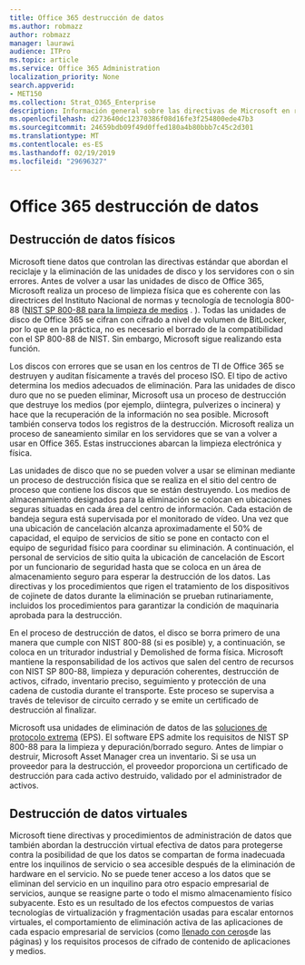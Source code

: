 ```yaml
---
title: Office 365 destrucción de datos
ms.author: robmazz
author: robmazz
manager: laurawi
audience: ITPro
ms.topic: article
ms.service: Office 365 Administration
localization_priority: None
search.appverid:
- MET150
ms.collection: Strat_O365_Enterprise
description: Información general sobre las directivas de Microsoft en relación con el reciclado, eliminación o destrucción de los servidores y las unidades de disco de Office 365 Datacenter.
ms.openlocfilehash: d273640dc12370386f08d16fe3f254800ede47b3
ms.sourcegitcommit: 24659bdb09f49d0ffed180a4b80bbb7c45c2d301
ms.translationtype: MT
ms.contentlocale: es-ES
ms.lasthandoff: 02/19/2019
ms.locfileid: "29696327"
---
```

# <a name="office-365-data-destruction"></a>Office 365 destrucción de datos

## <a name="physical-data-destruction"></a>Destrucción de datos físicos

Microsoft tiene datos que controlan las directivas estándar que abordan el reciclaje y la eliminación de las unidades de disco y los servidores con o sin errores. Antes de volver a usar las unidades de disco de Office 365, Microsoft realiza un proceso de limpieza física que es coherente con las directrices del Instituto Nacional de normas y tecnología de tecnología 800-88 ([NIST SP 800-88 para la limpieza de medios](http://nvlpubs.nist.gov/nistpubs/SpecialPublications/NIST.SP.800-88r1.pdf) . ). Todas las unidades de disco de Office 365 se cifran con cifrado a nivel de volumen de BitLocker, por lo que en la práctica, no es necesario el borrado de la compatibilidad con el SP 800-88 de NIST. Sin embargo, Microsoft sigue realizando esta función.

Los discos con errores que se usan en los centros de TI de Office 365 se destruyen y auditan físicamente a través del proceso ISO. El tipo de activo determina los medios adecuados de eliminación. Para las unidades de disco duro que no se pueden eliminar, Microsoft usa un proceso de destrucción que destruye los medios (por ejemplo, diintegra, pulverizes o incinera) y hace que la recuperación de la información no sea posible. Microsoft también conserva todos los registros de la destrucción. Microsoft realiza un proceso de saneamiento similar en los servidores que se van a volver a usar en Office 365. Estas instrucciones abarcan la limpieza electrónica y física.

Las unidades de disco que no se pueden volver a usar se eliminan mediante un proceso de destrucción física que se realiza en el sitio del centro de proceso que contiene los discos que se están destruyendo. Los medios de almacenamiento designados para la eliminación se colocan en ubicaciones seguras situadas en cada área del centro de información. Cada estación de bandeja segura está supervisada por el monitorado de vídeo. Una vez que una ubicación de cancelación alcanza aproximadamente el 50% de capacidad, el equipo de servicios de sitio se pone en contacto con el equipo de seguridad físico para coordinar su eliminación. A continuación, el personal de servicios de sitio quita la ubicación de cancelación de Escort por un funcionario de seguridad hasta que se coloca en un área de almacenamiento seguro para esperar la destrucción de los datos. Las directivas y los procedimientos que rigen el tratamiento de los dispositivos de cojinete de datos durante la eliminación se prueban rutinariamente, incluidos los procedimientos para garantizar la condición de maquinaria aprobada para la destrucción.

En el proceso de destrucción de datos, el disco se borra primero de una manera que cumple con NIST 800-88 (si es posible) y, a continuación, se coloca en un triturador industrial y Demolished de forma física. Microsoft mantiene la responsabilidad de los activos que salen del centro de recursos con NIST SP 800-88, limpieza y depuración coherentes, destrucción de activos, cifrado, inventario preciso, seguimiento y protección de una cadena de custodia durante el transporte. Este proceso se supervisa a través de televisor de circuito cerrado y se emite un certificado de destrucción al finalizar.

Microsoft usa unidades de eliminación de datos de las [soluciones de protocolo extrema](http://www.enterprisedataerasure.com/) (EPS). El software EPS admite los requisitos de NIST SP 800-88 para la limpieza y depuración/borrado seguro. Antes de limpiar o destruir, Microsoft Asset Manager crea un inventario. Si se usa un proveedor para la destrucción, el proveedor proporciona un certificado de destrucción para cada activo destruido, validado por el administrador de activos.

## <a name="virtual-data-destruction"></a>Destrucción de datos virtuales

Microsoft tiene directivas y procedimientos de administración de datos que también abordan la destrucción virtual efectiva de datos para protegerse contra la posibilidad de que los datos se compartan de forma inadecuada entre los inquilinos de servicio o sea accesible después de la eliminación de hardware en el servicio. No se puede tener acceso a los datos que se eliminan del servicio en un inquilino para otro espacio empresarial de servicios, aunque se reasigne parte o todo el mismo almacenamiento físico subyacente. Esto es un resultado de los efectos compuestos de varias tecnologías de virtualización y fragmentación usadas para escalar entornos virtuales, el comportamiento de eliminación activa de las aplicaciones de cada espacio empresarial de servicios (como [llenado con ceros](https://docs.microsoft.com/office365/securitycompliance/office-365-exchange-online-data-deletion#page-zeroing)de las páginas) y los requisitos procesos de cifrado de contenido de aplicaciones y medios.